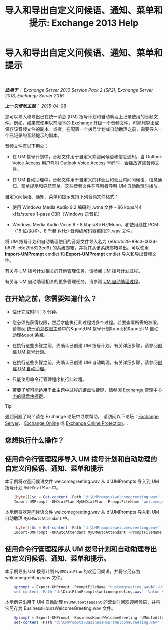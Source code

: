 ﻿---
title: '导入和导出自定义问候语、通知、菜单和提示: Exchange 2013 Help'
TOCTitle: 导入和导出自定义问候语、通知、菜单和提示
ms:assetid: e82da5d5-625f-4d8b-8d31-ac45513aacfd
ms:mtpsurl: https://technet.microsoft.com/zh-cn/library/Ee681667(v=EXCHG.150)
ms:contentKeyID: 54652296
ms.date: 05/21/2018
mtps_version: v=EXCHG.150
ms.translationtype: MT
---

# 导入和导出自定义问候语、通知、菜单和提示

 

_**适用于：** Exchange Server 2010 Service Pack 2 (SP2), Exchange Server 2013, Exchange Server 2016_

_**上一次修改主题：** 2015-04-08_

您可以导入和导出已在统一消息 (UM) 拨号计划和自动助理上记录使用的音频文件。例如，如果您使用以前版本的 Exchange 升级一个音频文件，可能想导出或保存该音频文件的副本。或者，在配置一个拨号计划或自动助理之前，需要导入一个已记录的音频提示的副本。

音频文件有以下用处：

  - 在 UM 拨号计划中，音频文件用于自定义欢迎问候语和信息通知。当 Outlook Voice Access 用户呼叫 Outlook Voice Access 号码时，会播放这些音频文件。

  - 在 UM 自动助理中，音频文件用于自定义的非营业和营业时间问候语、信息通知、菜单提示和导航菜单。这些音频文件在呼叫者呼叫 UM 自动助理时播放。

自定义问候语、通知、菜单和提示支持下列音频文件格式：

  - 使用 Windows Media Audio 9.2 编码的 .wma 文件 - 96 kbps/44 kHz/stereo 1-pass CBR（Windows 录音机）

  - Windows Media Audio Voice 9 - 8 kbps/8 kHz/Mono，和使用线性 PCM（16 位/采样）、8 千赫 (kHz) 音频编解码器编码的 .wav 文件。

将 UM 拨号计划和自动助理使用的音频文件导入名为 {e0dc1c29-89c3-4034-b678-e6c29d823ed9} 的系统邮箱，并将其从该系统邮箱导出。可以使用 **Import-UMPrompt** cmdlet 和 **Export-UMPrompt** cmdlet 导入和导出音频文件。

有关与 UM 拨号计划相关的其他管理任务，请参阅 [UM 拨号计划过程](um-dial-plan-procedures-exchange-2013-help.md)。

有关与 UM 自动助理相关的更多管理任务，请参阅 [UM 自动助理过程](https://technet.microsoft.com/zh-cn/library/jj822155(v=exchg.150))。

## 在开始之前，您需要知道什么？

  - 估计完成时间：3 分钟。

  - 您必须先获得权限，然后才能执行此过程或多个过程。若要查看所需的权限，请参阅 [统一消息权限](unified-messaging-permissions-exchange-2013-help.md)主题中的\&quot;UM 拨号计划\&quot;和\&quot;UM 自动助理\&quot;条目。

  - 在执行这些步骤之前，先确认已创建 UM 拨号计划。有关详细步骤，请参阅[创建 UM 拨号计划](https://technet.microsoft.com/zh-cn/library/bb123819(v=exchg.150))。

  - 在执行这些步骤之前，先确认已创建 UM 自动助理。有关详细步骤，请参阅[创建 UM 自动助理](https://technet.microsoft.com/zh-cn/library/aa998875(v=exchg.150))。

  - 只能使用命令行管理程序执行此过程。

  - 若要了解可能适用于此主题中过程的键盘快捷键，请参阅 [Exchange 管理中心内的键盘快捷键](keyboard-shortcuts-in-the-exchange-admin-center-exchange-online-protection-help.md)。

> [!TIP]  
> 遇到问题了吗？请在 Exchange 论坛中寻求帮助。 请访问以下论坛：<a href="https://go.microsoft.com/fwlink/p/?linkid=60612">Exchange Server</a>、 <a href="https://go.microsoft.com/fwlink/p/?linkid=267542">Exchange Online</a> 或 <a href="https://go.microsoft.com/fwlink/p/?linkid=285351">Exchange Online Protection</a>。.


## 您想执行什么操作？

## 使用命令行管理程序导入 UM 拨号计划和自动助理的自定义问候语、通知、菜单和提示

本示例将欢迎问候语文件 welcomegreeting.wav 从 d:\\UMPrompts 导入到 UM 拨号计划 `MyUMDialPlan` 中。

```powershell
    [byte[]]$c = Get-content -Path "d:\UMPrompts\welcomegreeting.wav" -Encoding Byte -ReadCount 0
    Import-UMPrompt -UMDialPlan MyUMDialPlan -PromptFileName "welcomegreeting.wav" -PromptFileData $c
```

本示例将欢迎问候语文件 welcomegreeting.wav 从 d:\\UMPrompts 导入到 UM 自动助理 `MyUMAutoAttendant` 中。

```powershell
    [byte[]]$c = Get-content -Path "d:\UMPrompts\welcomegreeting.wav" -Encoding Byte -ReadCount 0
    Import-UMPrompt -UMAutoAttendant MyUMAutoAttendant -PromptFileName "welcomegreeting.wav" -PromptFileData $c
```

## 使用命令行管理程序从 UM 拨号计划和自动助理导出自定义问候语、通知、菜单和提示。

本示例导出 UM 拨号计划 `MyUMDialPlan` 的欢迎问候语，并将它另存为 welcomegreeting.wav 文件。

```powershell
    $prompt = Export-UMPrompt -PromptFileName "customgreeting.wav�? -UMDialPlan MyUMDialPlan
    set-content -Path "d:\DialPlanPrompts\welcomegreeting.wav" -Value $prompt.AudioData -Encoding Byte
```

本示例导出用于 UM 自动助理 `MYUMAutoAttendant` 的营业时间欢迎问候语，并将它另存为 BusinessHoursWelcomeGreeting.wav 文件。

```powershell
    $prompt = Export-UMPrompt -BusinessHoursWelcomeGreeting -UMAutoAttendant MyUMAutoAttendant
    set-content -Path "d:\UMPrompts\BusinessHoursWelcomeGreeting.wav" -Value $prompt.AudioData -Encoding Byte
```

